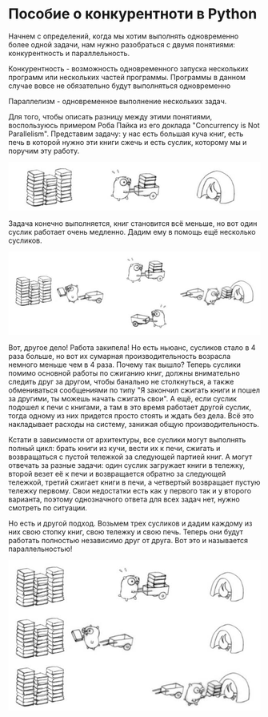 # Пособие о конкурентноти в Python

Начнем с определений, когда мы хотим выполнять одновременно более одной задачи, 
нам нужно разобраться с двумя понятиями: конкурентность и параллельность.

Конкурентность - возможность одновременного запуска нескольких программ или нескольких частей программы.
Программы в данном случае вовсе не обязательно будут выполняться одновременно

Параллелизм - одновременное выполнение нескольких задач.

Для того, чтобы описать разницу между этими понятиями, воспользуюсь примером Роба Пайка из его доклада "Concurrency is Not Parallelism". 
Представим задачу: у нас есть большая куча книг, есть печь в которой нужно эти книги сжечь и есть суслик, которому мы и поручим эту работу.

![img_2.png](images/one_gopher.png)

Задача конечно выполняется, книг становится всё меньше, но вот один суслик работает очень медленно.
Дадим ему в помощь ещё несколько сусликов.

![img.png](images/many_gophers_concurent.png)

Вот, другое дело! Работа закипела! 
Но есть ньюанс, сусликов стало в 4 раза больше, но вот их сумарная производительность возрасла немного меньше чем в 4 раза.
Почему так вышло? Теперь суслики помимо основной работы по сжиганию книг, должны внимательно следить друг за другом, чтобы банально не столкнуться, 
а также обмениваться сообщениями по типу "Я закончил сжигать книги и пошел за другими, ты можешь начать сжигать свои".
А ещё, если суслик подошел к печи с книгами, а там в это время работает другой суслик, тогда одному из них придется просто стоять и ждать без дела. 
Всё это накладывает расходы на систему, занижая общую производительность.

Кстати в зависимости от архитектуры, все суслики могут выполнять полный цикл: 
брать книги из кучи, вести их к печи, сжигать и возвращаться с пустой тележкой за следующей партией книг.
А могут отвечать за разные задачи: один суслик загружает книги в тележку, второй везет её к печи и возвращается обратно за следующей тележкой, 
третий сжигает книги в печи, а четвертый возвращает пустую тележку первому.
Свои недостатки есть как у первого так и у второго варианта, поэтому однозначного ответа для всех задач нет, нужно смотреть по ситуации.

Но есть и другой подход. Возьмем трех сусликов и дадим каждому из них свою стопку книг, свою тележку и свою печь.
Теперь они будут работать полностью независимо друг от друга. Вот это и называется параллельностью!

![img.png](images/many_gopher_parallel.png)